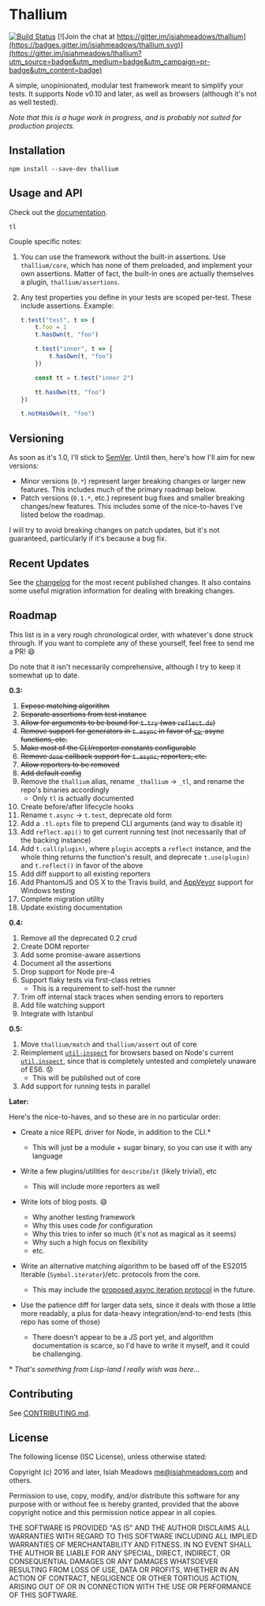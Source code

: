 # Thallium

[![Build Status](https://travis-ci.org/isiahmeadows/thallium.svg?branch=master)](https://travis-ci.org/isiahmeadows/thallium) [![Join the chat at https://gitter.im/isiahmeadows/thallium](https://badges.gitter.im/isiahmeadows/thallium.svg)](https://gitter.im/isiahmeadows/thallium?utm_source=badge&utm_medium=badge&utm_campaign=pr-badge&utm_content=badge)

A simple, unopinionated, modular test framework meant to simplify your tests. It supports Node v0.10 and later, as well as browsers (although it's not as well tested).

*Note that this is a huge work in progress, and is probably not suited for production projects.*

## Installation

```
npm install --save-dev thallium
```

## Usage and API

Check out the [documentation](http://github.com/isiahmeadows/thallium/blob/master/docs/README.md).

```
tl
```

Couple specific notes:

1. You can use the framework without the built-in assertions. Use `thallium/core`, which has none of them preloaded, and implement your own assertions. Matter of fact, the built-in ones are actually themselves a plugin, `thallium/assertions`.

2. Any test properties you define in your tests are scoped per-test. These include assertions. Example:

    ```js
    t.test("test", t => {
        t.foo = 1
        t.hasOwn(t, "foo")

        t.test("inner", t => {
            t.hasOwn(t, "foo")
        })

        const tt = t.test("inner 2")

        tt.hasOwn(tt, "foo")
    })

    t.notHasOwn(t, "foo")
    ```

## Versioning

As soon as it's 1.0, I'll stick to [SemVer](https://semver.org). Until then, here's how I'll aim for new versions:

- Minor versions (`0.*`) represent larger breaking changes or larger new features. This includes much of the primary roadmap below.
- Patch versions (`0.1.*`, etc.) represent bug fixes and smaller breaking changes/new features. This includes some of the nice-to-haves I've listed below the roadmap.

I will try to avoid breaking changes on patch updates, but it's not guaranteed, particularly if it's because a bug fix.

## Recent Updates

See the [changelog](https://github.com/isiahmeadows/thallium/blob/master/CHANGELOG.md) for the most recent published changes. It also contains some useful migration information for dealing with breaking changes.

## Roadmap

This list is in a very rough chronological order, with whatever's done struck through. If you want to complete any of these yourself, feel free to send me a PR! :smile:

Do note that it isn't necessarily comprehensive, although I try to keep it somewhat up to date.

**0.3:**

1. ~~Expose matching algorithm~~
2. ~~Separate assertions from test instance~~
3. ~~Allow for arguments to be bound for `t.try` (was `reflect.do`)~~
4. ~~Remove support for generators in `t.async` in favor of [`co`](https://www.npmjs.com/package/co), async functions, etc.~~
5. ~~Make most of the CLI/reporter constants configurable~~
6. ~~Remove `done` callback support for `t.async`, reporters, etc.~~
7. ~~Allow reporters to be removed~~
8. ~~Add default config~~
9. Remove the `thallium` alias, rename `_thallium` &rarr; `_tl`, and rename the repo's binaries accordingly
    - Only `tl` is actually documented
10. Create before/after lifecycle hooks
11. Rename `t.async` &rarr; `t.test`, deprecate old form
12. Add a `.tl.opts` file to prepend CLI arguments (and way to disable it)
13. Add `reflect.api()` to get current running test (not necessarily that of the backing instance)
14. Add `t.call(plugin)`, where `plugin` accepts a `reflect` instance, and the whole thing returns the function's result, and deprecate `t.use(plugin)` and `t.reflect()` in favor of the above
15. Add diff support to all existing reporters
16. Add PhantomJS and OS X to the Travis build, and [AppVeyor](https://www.appveyor.com/) support for Windows testing
17. Complete migration utility
18. Update existing documentation

**0.4:**

1. Remove all the deprecated 0.2 crud
2. Create DOM reporter
3. Add some promise-aware assertions
4. Document all the assertions
5. Drop support for Node pre-4
6. Support flaky tests via first-class retries
    - This is a requirement to self-host the runner
7. Trim off internal stack traces when sending errors to reporters
8. Add file watching support
9. Integrate with Istanbul

**0.5:**

1. Move `thallium/match` and `thallium/assert` out of core
2. Reimplement [`util-inspect`](https://www.npmjs.com/package/util-inspect) for browsers based on Node's current [`util.inspect`](https://nodejs.org/api/util.html#util_util_inspect_object_options), since that is completely untested and completely unaware of ES6. :worried:
    - This will be published out of core
3. Add support for running tests in parallel

**Later:**

Here's the nice-to-haves, and so these are in no particular order:

- Create a nice REPL driver for Node, in addition to the CLI.\*
    - This will just be a module + sugar binary, so you can use it with any language

- Write a few plugins/utilities for `describe`/`it` (likely trivial), etc
    - This will include more reporters as well

- Write lots of blog posts. :smile:
    - Why another testing framework
    - Why this uses code *for* configuration
    - Why this tries to infer so much (it's not as magical as it seems)
    - Why such a high focus on flexibility
    - etc.

- Write an alternative matching algorithm to be based off of the ES2015 Iterable (`Symbol.iterator`)/etc. protocols from the core.
    - This may include the [proposed async iteration protocol](https://github.com/tc39/proposal-async-iteration#async-iterators-and-async-iterables) in the future.

- Use the patience diff for larger data sets, since it deals with those a little more readably, a plus for data-heavy integration/end-to-end tests (this repo has some of those)
    - There doesn't appear to be a JS port yet, and algorithm documentation is scarce, so I'd have to write it myself, and it could be challenging.

\* *That's something from Lisp-land I really wish was here...*

## Contributing

See [CONTRIBUTING.md](https://github.com/isiahmeadows/thallium/blob/master/CONTRIBUTING.md).

## License

The following license (ISC License), unless otherwise stated:

Copyright (c) 2016 and later, Isiah Meadows <me@isiahmeadows.com> and others.

Permission to use, copy, modify, and/or distribute this software for any purpose with or without fee is hereby granted, provided that the above copyright notice and this permission notice appear in all copies.

THE SOFTWARE IS PROVIDED "AS IS" AND THE AUTHOR DISCLAIMS ALL WARRANTIES WITH REGARD TO THIS SOFTWARE INCLUDING ALL IMPLIED WARRANTIES OF MERCHANTABILITY AND FITNESS. IN NO EVENT SHALL THE AUTHOR BE LIABLE FOR ANY SPECIAL, DIRECT, INDIRECT, OR CONSEQUENTIAL DAMAGES OR ANY DAMAGES WHATSOEVER RESULTING FROM LOSS OF USE, DATA OR PROFITS, WHETHER IN AN ACTION OF CONTRACT, NEGLIGENCE OR OTHER TORTIOUS ACTION, ARISING OUT OF OR IN CONNECTION WITH THE USE OR PERFORMANCE OF THIS SOFTWARE.
